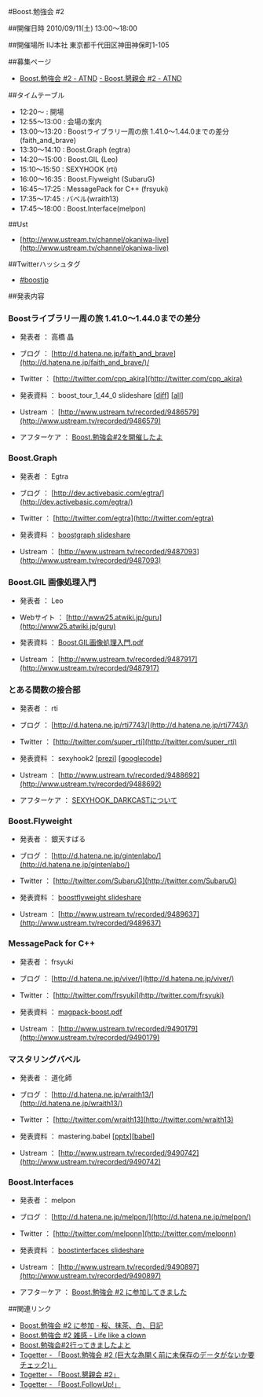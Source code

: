 #Boost.勉強会 #2

##開催日時
2010/09/11(土) 13:00～18:00

##開催場所
IIJ本社
東京都千代田区神田神保町1-105


##募集ページ
- [Boost.勉強会 #2 - ATND](http://atnd.org/events/7148)
[- Boost.懇親会 #2 - ATND](http://atnd.org/events/7365)


##タイムテーブル
- 12:20～ : 開場
- 12:55～13:00 : 会場の案内
- 13:00～13:20 : Boostライブラリ一周の旅 1.41.0～1.44.0までの差分 (faith_and_brave)
- 13:30～14:10 : Boost.Graph (egtra)
- 14:20～15:00 : Boost.GIL (Leo)
- 15:10～15:50 : SEXYHOOK (rti)
- 16:00～16:35 : Boost.Flyweight (SubaruG)
- 16:45～17:25 : MessagePack for C++ (frsyuki)
- 17:35～17:45 : バベル(wraith13)
- 17:45～18:00 : Boost.Interface(melpon)


##Ust
- [http://www.ustream.tv/channel/okaniwa-live](http://www.ustream.tv/channel/okaniwa-live)


##Twitterハッシュタグ
- [#boostjp](http://twitter.com/search?q=%23boostjp)


##発表内容
### Boostライブラリ一周の旅 1.41.0～1.44.0までの差分
- 発表者 ： 高橋 晶
- ブログ ： [http://d.hatena.ne.jp/faith_and_brave](http://d.hatena.ne.jp/faith_and_brave/)/
- Twitter ： [http://twitter.com/cpp_akira](http://twitter.com/cpp_akira)

- 発表資料 ： boost_tour_1_44_0 slideshare [[diff](http://www.slideshare.net/faithandbrave/boost-tour-1440)] [[all](http://www.slideshare.net/faithandbrave/boost-tour-1440all)]
- Ustream ： [http://www.ustream.tv/recorded/9486579](http://www.ustream.tv/recorded/9486579)

- アフターケア ： [Boost.勉強会#2を開催したよ](http://d.hatena.ne.jp/faith_and_brave/20100913#1284372413)


### Boost.Graph
- 発表者 ： Egtra
- ブログ ： [http://dev.activebasic.com/egtra/](http://dev.activebasic.com/egtra/)
- Twitter ： [http://twitter.com/egtra](http://twitter.com/egtra)

- 発表資料 ： [boostgraph slideshare](http://www.slideshare.net/egtra/boostgraph)
- Ustream ： [http://www.ustream.tv/recorded/9487093](http://www.ustream.tv/recorded/9487093)


### Boost.GIL 画像処理入門
- 発表者 ： Leo
- Webサイト ： [http://www25.atwiki.jp/guru](http://www25.atwiki.jp/guru)

- 発表資料 ： [Boost.GIL画像処理入門.pdf](http://www25.atwiki.jp/guru?cmd=upload&act=open&pageid=4&file=Boost.GIL+%E7%94%BB%E5%83%8F%E5%87%A6%E7%90%86%E5%85%A5%E9%96%80.pdf)
- Ustream ： [http://www.ustream.tv/recorded/9487917](http://www.ustream.tv/recorded/9487917)


### とある関数の接合部
- 発表者 ： rti
- ブログ ： [http://d.hatena.ne.jp/rti7743/](http://d.hatena.ne.jp/rti7743/)
- Twitter ： [http://twitter.com/super_rti](http://twitter.com/super_rti)

- 発表資料 ： sexyhook2 [[prezi](http://prezi.com/aigm45d07lrp/sexyhook2/)] [[googlecode](http://code.google.com/p/sexyhook/)]
- Ustream ： [http://www.ustream.tv/recorded/9488692](http://www.ustream.tv/recorded/9488692)

- アフターケア ： [SEXYHOOK_DARKCASTについて](http://d.hatena.ne.jp/rti7743/20100911#1284230475)


### Boost.Flyweight
- 発表者 ： 銀天すばる
- ブログ ： [http://d.hatena.ne.jp/gintenlabo/](http://d.hatena.ne.jp/gintenlabo/)
- Twitter ： [http://twitter.com/SubaruG](http://twitter.com/SubaruG)

- 発表資料 ： [boostflyweight slideshare](http://www.slideshare.net/gintenlabo/boostflyweight-5180097)
- Ustream ： [http://www.ustream.tv/recorded/9489637](http://www.ustream.tv/recorded/9489637)


### MessagePack for C++
- 発表者 ： frsyuki
- ブログ ： [http://d.hatena.ne.jp/viver/](http://d.hatena.ne.jp/viver/)
- Twitter ： [http://twitter.com/frsyuki](http://twitter.com/frsyuki)

- 発表資料 ： [magpack-boost.pdf](http://syuki.skr.jp/files/20100913/msgpack-boost.pdf)
- Ustream ： [http://www.ustream.tv/recorded/9490179](http://www.ustream.tv/recorded/9490179)


### マスタリングバベル
- 発表者 ： 道化師
- ブログ ： [http://d.hatena.ne.jp/wraith13/](http://d.hatena.ne.jp/wraith13/)
- Twitter ： [http://twitter.com/wraith13](http://twitter.com/wraith13)

- 発表資料 ： mastering.babel [[pptx](http://tricklib.com/cxx/ex/babel/mastering.babel.pptx)][[babel](http://tricklib.com/cxx/ex/babel/)]
- Ustream ： [http://www.ustream.tv/recorded/9490742](http://www.ustream.tv/recorded/9490742)


### Boost.Interfaces
- 発表者 ： melpon
- ブログ ： [http://d.hatena.ne.jp/melpon/](http://d.hatena.ne.jp/melpon/)
- Twitter ： [http://twitter.com/melponn](http://twitter.com/melponn)

- 発表資料 ： [boostinterfaces slideshare](http://www.slideshare.net/melpon/boostinterfaces-na-5179597)
- Ustream ： [http://www.ustream.tv/recorded/9490897](http://www.ustream.tv/recorded/9490897)

- アフターケア ： [Boost.勉強会 #2 に参加してきました](http://d.hatena.ne.jp/melpon/20100911#1284214554)


##関連リンク
- [Boost.勉強会 #2 に参加 - 桜、抹茶、白、日記](http://d.hatena.ne.jp/youandi/20100911/p1)
- [Boost.勉強会 #2 雑感 - Life like a clown](http://d.hatena.ne.jp/tt_clown/20100911/1284381263)
- [Boost.勉強会#2行ってきましたよと](http://d.hatena.ne.jp/rane-hs/20100913/1284346099)
- [Togetter - 「Boost.勉強会 #2 (巨大な為開く前に未保存のデータがないか要チェック)」](http://togetter.com/li/49684)
- [Togetter - 「Boost.懇親会 #2」](http://togetter.com/li/49686)
- [Togetter - 「Boost.FollowUp!」](http://togetter.com/li/49891)


